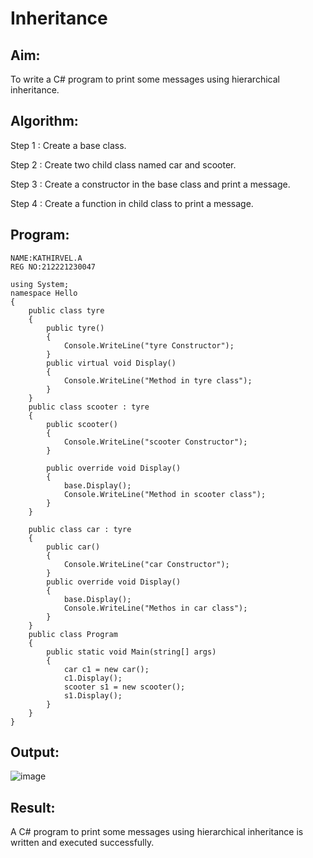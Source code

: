 # Inheritance

## Aim:

To write a C# program to print some messages using hierarchical inheritance.





## Algorithm:


Step 1 :
Create a base class.

Step 2 :
Create two child class named car and scooter.

Step 3 :
Create a constructor in the base class and print a message.

Step 4 :
Create a function in child class to print a message.





## Program:


```
NAME:KATHIRVEL.A
REG NO:212221230047
```

```
using System;
namespace Hello
{
    public class tyre
    {
        public tyre()
        {
            Console.WriteLine("tyre Constructor");
        }
        public virtual void Display()
        {
            Console.WriteLine("Method in tyre class");
        }
    }
    public class scooter : tyre
    {
        public scooter()
        {
            Console.WriteLine("scooter Constructor");
        }

        public override void Display()
        {
            base.Display();
            Console.WriteLine("Method in scooter class");
        }
    }

    public class car : tyre
    {
        public car()
        {
            Console.WriteLine("car Constructor");
        }
        public override void Display()
        {
            base.Display();
            Console.WriteLine("Methos in car class");
        }
    }
    public class Program
    {
        public static void Main(string[] args)
        {
            car c1 = new car();
            c1.Display();
            scooter s1 = new scooter();
            s1.Display();
        }
    }
}
```



## Output:






![image](https://github.com/KathirvelAIDS/Inheritance/assets/94911373/9106cd8a-7ede-4d8e-a039-bc7088ce0f7e)



## Result:


A C# program to print some messages using hierarchical inheritance is written and executed successfully.


